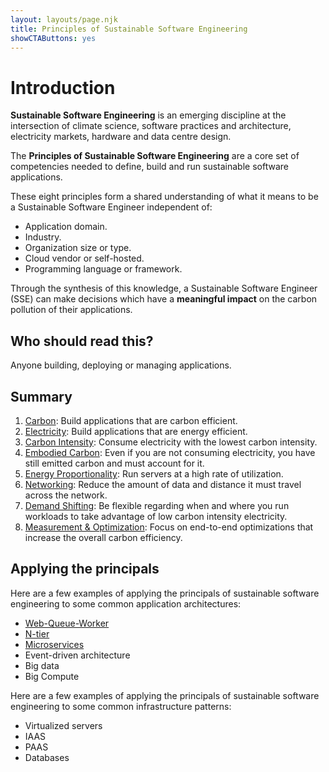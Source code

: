```yaml
---
layout: layouts/page.njk
title: Principles of Sustainable Software Engineering
showCTAButtons: yes
---
```

# Introduction

**Sustainable Software Engineering** is an emerging discipline at the intersection of climate science, software practices and architecture, electricity markets, hardware and data centre design. 

The **Principles of Sustainable Software Engineering** are a core set of competencies needed to define, build and run sustainable software applications. 

These eight principles form a shared understanding of what it means to be a Sustainable Software Engineer independent of:

*   Application domain.
*   Industry.
*   Organization size or type.
*   Cloud vendor or self-hosted.
*   Programming language or framework.

Through the synthesis of this knowledge, a Sustainable Software Engineer (SSE) can make decisions which have a **meaningful impact** on the carbon pollution of their applications.

## Who should read this?

Anyone building, deploying or managing applications.

## Summary

1. [Carbon](principles/carbon/): Build applications that are carbon efficient.
2. [Electricity](principles/electricity/): Build applications that are energy efficient.
3. [Carbon Intensity](principles/carbon-intensity/): Consume electricity with the lowest carbon intensity.
4. [Embodied Carbon](principles/embodied-carbon/): Even if you are not consuming electricity, you have still emitted carbon and must account for it.
5. [Energy Proportionality](principles/energy-proportionality/): Run servers at a high rate of utilization.
6. [Networking](principles/networking/): Reduce the amount of data and distance it must travel across the network.
7. [Demand Shifting](principles/demand-shifting/): Be flexible regarding when and where you run workloads to take advantage of low carbon intensity electricity.
8. [Measurement & Optimization](principles/measurement/): Focus on end-to-end optimizations that increase the overall carbon efficiency.

## Applying the principals

Here are a few examples of applying the principals of sustainable software engineering to some common application architectures:

* [Web-Queue-Worker](principles/applied/web-queue-worker/)
* [N-tier](principles/applied/n-tier/)
* [Microservices](principles/applied/microservices/) 
* Event-driven architecture
* Big data
* Big Compute
 
Here are a few examples of applying the principals of sustainable software engineering to some common infrastructure patterns:
 
* Virtualized servers
* IAAS
* PAAS
* Databases
